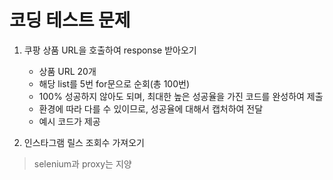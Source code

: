 # 코딩 테스트 문제

1. 쿠팡 상품 URL을 호출하여 response 받아오기
    - 상품 URL 20개
    - 해당 list를 5번 for문으로 순회(총 100번)
    - 100% 성공하지 않아도 되며, 최대한 높은 성공율을 가진 코드를 완성하여 제출
    - 환경에 따라 다를 수 있이므로, 성공율에 대해서 캡처하여 전달
    - 예시 코드가 제공

2. 인스타그램 릴스 조회수 가져오기

> selenium과 proxy는 지양